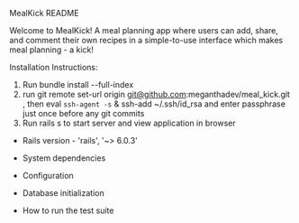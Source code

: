  MealKick README

Welcome to MealKick! A meal planning app where users can add, share, and comment their own recipes in a simple-to-use interface which makes meal planning - a kick!

Installation Instructions:

1) Run   bundle install --full-index
2) run   git remote set-url origin git@github.com:meganthadev/meal_kick.git , then    eval `ssh-agent -s`  & 
  ssh-add ~/.ssh/id_rsa   and enter passphrase just once before any git commits
3) Run rails s to start server and view application in browser




* Rails version - 'rails', '~> 6.0.3'

* System dependencies

* Configuration

* Database initialization

* How to run the test suite

